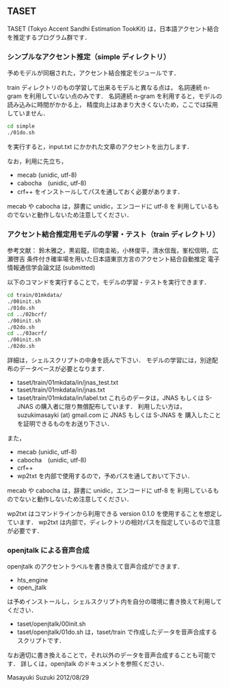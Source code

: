 ## TASET
TASET (Tokyo Accent Sandhi Estimation TookKit) は，日本語アクセント結合を推定するプログラム群です．

### シンプルなアクセント推定（simple ディレクトリ）

予めモデルが同梱された，アクセント結合推定モジュールです．

train ディレクトリのもの学習して出来るモデルと異なる点は，
名詞連続 n-gram を利用していない点のみです．
名詞連続 n-gram を利用すると，モデルの読み込みに時間がかかる上，
精度向上はあまり大きくないため，ここでは採用していません．

```sh
cd simple
./01do.sh
```

を実行すると，input.txt にかかれた文章のアクセントを出力します．

なお，利用に先立ち，
- mecab (unidic, utf-8)
- cabocha　(unidic, utf-8)
- crf++
をインストールしてパスを通しておく必要があります．

mecab や cabocha は，辞書に unidic，エンコードに utf-8 を
利用しているものでないと動作しないため注意してください．

### アクセント結合推定用モデルの学習・テスト（train ディレクトリ）

参考文献：
鈴木雅之，黒岩龍，印南圭祐，小林俊平，清水信哉，峯松信明，広瀬啓吉
条件付き確率場を用いた日本語東京方言のアクセント結合自動推定
電子情報通信学会論文誌 (submitted)

以下のコマンドを実行することで，モデルの学習・テストを実行できます．

```sh
cd train/01mkdata/
./00init.sh
./01do.sh
cd ../02bcrf/
./00init.sh
./02do.sh
cd ../03acrf/
./00init.sh
./02do.sh
```

詳細は，シェルスクリプトの中身を読んで下さい．
モデルの学習には，別途配布のデータベースが必要となります．
- taset/train/01mkdata/in/jnas_test.txt
- taset/train/01mkdata/in/jnas.txt
- taset/train/01mkdata/in/label.txt 
これらのデータは，JNAS もしくは S-JNAS の購入者に限り無償配布しています．
利用したい方は，suzukimasayki (at) gmail.com に JNAS もしくは S-JNAS を
購入したことを証明できるものをお送り下さい．

また，
- mecab (unidic, utf-8)
- cabocha　(unidic, utf-8)
- crf++
- wp2txt
を内部で使用するので，予めパスを通しておいて下さい．

mecab や cabocha は，辞書に unidic，エンコードに utf-8 を
利用しているものでないと動作しないため注意してください．

wp2txt はコマンドラインから利用できる version 0.1.0 を使用することを想定しています．
wp2txt は内部で，ディレクトリの相対パスを指定しているので注意が必要です．

### openjtalk による音声合成

openjtalk のアクセントラベルを書き換えて音声合成ができます．

- hts_engine
- open_jtalk

は予めインストールし，シェルスクリプト内を自分の環境に書き換えて利用してください．
- taset/openjtalk/00init.sh
- taset/openjtalk/01do.sh
は，taset/train で作成したデータを音声合成するスクリプトです．

なお適切に書き換えることで，それ以外のデータを音声合成することも可能です．
詳しくは，openjtalk のドキュメントを参照ください．

Masayuki Suzuki 2012/08/29
